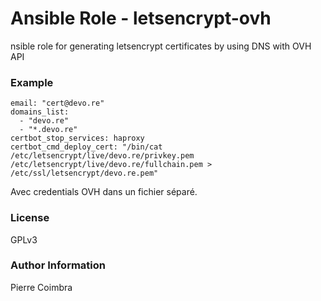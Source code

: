 # Ansible Role - letsencrypt-ovh

nsible role for generating letsencrypt certificates by using DNS with OVH API

### Example
```
email: "cert@devo.re"
domains_list:
  - "devo.re"
  - "*.devo.re"
certbot_stop_services: haproxy
certbot_cmd_deploy_cert: "/bin/cat /etc/letsencrypt/live/devo.re/privkey.pem /etc/letsencrypt/live/devo.re/fullchain.pem > /etc/ssl/letsencrypt/devo.re.pem"
```

Avec credentials OVH dans un fichier séparé.

### License

GPLv3

### Author Information

Pierre Coimbra
